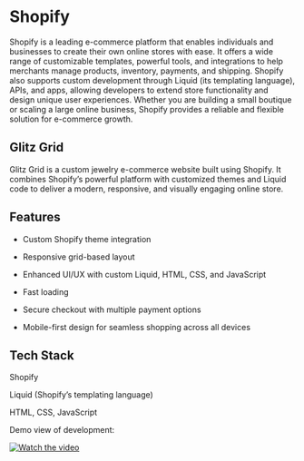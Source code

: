 <h1>Shopify</h1>

Shopify is a leading e-commerce platform that enables individuals and businesses to create their own online stores with ease. It offers a wide range of customizable templates, powerful tools, and integrations to help merchants manage products, inventory, payments, and shipping. Shopify also supports custom development through Liquid (its templating language), APIs, and apps, allowing developers to extend store functionality and design unique user experiences. 
Whether you are building a small boutique or scaling a large online business, Shopify provides a reliable and flexible solution for e-commerce growth.

<h2>Glitz Grid</h2>

Glitz Grid is a custom jewelry e-commerce website built using Shopify.
It combines Shopify’s powerful platform with customized themes and Liquid code to deliver a modern, responsive, and visually engaging online store.

<h2>Features</h2>

- Custom Shopify theme integration

- Responsive grid-based layout

- Enhanced UI/UX with custom Liquid, HTML, CSS, and JavaScript

- Fast loading
  
- Secure checkout with multiple payment options

- Mobile-first design for seamless shopping across all devices

<h2>Tech Stack</h2>

Shopify

Liquid (Shopify’s templating language)

HTML, CSS, JavaScript


Demo view of development:

[![Watch the video](video/preview.png)](https://github.com/ayishanazreen/Glitz-Grid/raw/refs/heads/main/Recording_DemoView%20.mp4)


